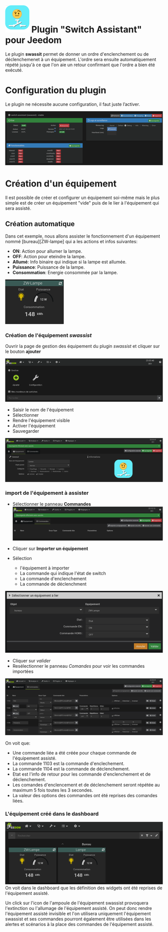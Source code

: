 # ![icon](../images/swassist_icon.png) Plugin "Switch Assistant" pour Jeedom
Le plugin **swassit** permet de donner un ordre d'enclenchement ou de déclenchemenet à un équipement. L'ordre sera ensuite automatiquement répété jusqu'à ce que l'on aie un retour confirmant que l'ordre a bien été exécuté.

# Configuration du plugin
Le plugin ne nécessite aucune configuration, il faut juste l’activer.

![Page de configuration du plugin](../images/config_plugin.png)

# Création d'un équipement
Il est possible de créer et configurer un équipement soi-même mais le plus simple est de créer un équipement "vide" puis de le lier à l'équipement qui sera assisté.

## Création automatique
Dans cet exemple, nous allons assister le fonctionnement d'un équipement nommé \[bureau\]\[ZW-lampe\] qui a les actions et infos suivantes:

+ **ON**: Action pour allumer la lampe.
+ **OFF**: Action pour eteindre la lampe.
+ **Allumé**: Info binaire qui indique si la lampe est allumée.
+ **Puissance**: Puissance de la lampe.
+ **Consommation**: Energie consommée par la lampe.

![Equipement ZW-lampe](../images/ZW-lampe.png)

### Création de l'équipement *swassist*
Ouvrir la page de gestion des équipement du plugin *swassist* et cliquer sur le bouton **ajouter**

![Gestion des équipements](../images/avant_creation.png)

+ Saisir le nom de l'équipement
+ Sélectionner
+ Rendre l'équipement visible
+ Activer l'équipement
+ Sauvegarder

![equipement créé](../images/equipement_lampe.png)

### import de l'équipement à assister

+ Sélectionner le panneau **Commandes**
![panneau commandes avant import](../images/commandes_avant_import.png)

+ Cliquer sur **Importer un équipement**
+ Sélection
    + l'équipement à importer
    + La commande qui indique l'état de switch
    + La commande d'enclenchement
    + La commande de déclenchment 

![selection de l'équipement à importer](../images/selection_commandes.png)

+ Cliquer sur *valider*
+ Resélectionner le panneau *Comandes* pour voir les commandes importées

![Les commandes importées](../images/commandes_apres_import.png)

On voit que:
* Une commande liée a été créée pour chaque commande de l'équipement assisté.
* La commande 1103 est la commande d'enclechement.
* La commande 1104 est la commande de déclenchement.
* Etat est l'info de retour pour les commande d'enclenchement et de déclenchement.
* Les comandes d'enclencement et de déclenchement seront répétée au maximum 5 fois toutes les 3 secondes.
* La valeur des options des commandes ont été reprises des comandes liées.

### L'équipement créé dans le dashboard

![dashboard](../images/dashboard.png)
On voit dans le dashboard que les définition des widgets ont été reprises de l'équipement assisté.

Un click sur l'icon de l'ampoule de l'équipement swassist provoquera l'extinction ou l'allumage de l'équipement assisté. On peut donc rendre l'équipement assisté invisible et l'on utilisera uniquement l'équipement swassist et ses commandes pourront également être utilisées dans les alertes et scénarios à la place des commandes de l'équipement assisté.
